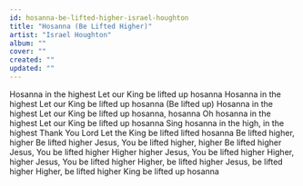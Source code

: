 ```yaml
---
id: hosanna-be-lifted-higher-israel-houghton
title: "Hosanna (Be Lifted Higher)"
artist: "Israel Houghton"
album: ""
cover: ""
created: ""
updated: ""
---
```


Hosanna in the highest
Let our King be lifted up hosanna
Hosanna in the highest
Let our King be lifted up hosanna
(Be lifted up)
Hosanna in the highest
Let our King be lifted up hosanna, hosanna
Oh hosanna in the highest
Let our King be lifted up hosanna
Sing hosanna in the high, in the highest
Thank You Lord
Let the King be lifted lifted hosanna
Be lifted higher, higher
Be lifted higher
Jesus, You be lifted higher, higher
Be lifted higher
Jesus, You be lifted higher
Higher higher
Jesus, You be lifted higher
Higher, higher
Jesus, You be lifted higher
Higher, be lifted higher
Jesus, be lifted higher
Higher, be lifted higher
King be lifted up hosanna